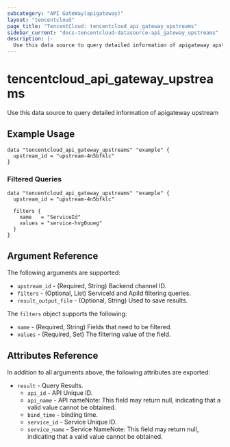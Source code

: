 ```yaml
---
subcategory: "API GateWay(apigateway)"
layout: "tencentcloud"
page_title: "TencentCloud: tencentcloud_api_gateway_upstreams"
sidebar_current: "docs-tencentcloud-datasource-api_gateway_upstreams"
description: |-
  Use this data source to query detailed information of apigateway upstream
---
```


# tencentcloud_api_gateway_upstreams

Use this data source to query detailed information of apigateway upstream

## Example Usage

```hcl
data "tencentcloud_api_gateway_upstreams" "example" {
  upstream_id = "upstream-4n5bfklc"
}
```

### Filtered Queries

```hcl
data "tencentcloud_api_gateway_upstreams" "example" {
  upstream_id = "upstream-4n5bfklc"

  filters {
    name   = "ServiceId"
    values = "service-hvg0uueg"
  }
}
```

## Argument Reference

The following arguments are supported:

* `upstream_id` - (Required, String) Backend channel ID.
* `filters` - (Optional, List) ServiceId and ApiId filtering queries.
* `result_output_file` - (Optional, String) Used to save results.

The `filters` object supports the following:

* `name` - (Required, String) Fields that need to be filtered.
* `values` - (Required, Set) The filtering value of the field.

## Attributes Reference

In addition to all arguments above, the following attributes are exported:

* `result` - Query Results.
  * `api_id` - API Unique ID.
  * `api_name` - API nameNote: This field may return null, indicating that a valid value cannot be obtained.
  * `bind_time` - binding time.
  * `service_id` - Service Unique ID.
  * `service_name` - Service NameNote: This field may return null, indicating that a valid value cannot be obtained.



